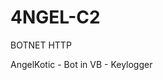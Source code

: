# 4NGEL-C2
BOTNET HTTP

<td>
  <th>AngelKotic</th>
  <td>- Bot in VB</td>
  <td>- Keylogger</td>
</td>
